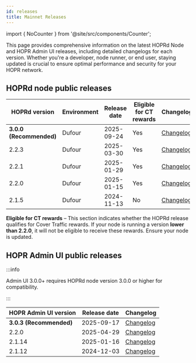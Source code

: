 ```yaml
---
id: releases
title: Mainnet Releases
---
```


import { NoCounter } from '@site/src/components/Counter';

<NoCounter>

This page provides comprehensive information on the latest HOPRd Node and HOPR Admin UI releases, including detailed changelogs for each version. Whether you're a developer, node runner, or end user, staying updated is crucial to ensure optimal performance and security for your HOPR network.

## HOPRd node public releases 

| HOPRd version | Environment | Release date | Eligible for CT rewards |  Changelog |
|-----|-----|------|-----|-----|
| **3.0.0 (Recommended)** | Dufour | 2025-09-24 | Yes | [Changelog](https://github.com/hoprnet/hoprnet/releases/tag/v3.0.0) |
| 2.2.3 | Dufour | 2025-03-30 | Yes | [Changelog](https://github.com/hoprnet/hoprnet/releases/tag/v2.2.3) |
| 2.2.1 | Dufour | 2025-01-29 | Yes | [Changelog](https://github.com/hoprnet/hoprnet/releases/tag/v2.2.1) |
| 2.2.0 | Dufour | 2025-01-15 | Yes | [Changelog](https://github.com/hoprnet/hoprnet/releases/tag/v2.2.0) |
| 2.1.5 | Dufour | 2024-11-13 | No | [Changelog](https://github.com/hoprnet/hoprnet/releases/tag/v2.1.5) |

**Eligible for CT rewards** – This section indicates whether the HOPRd release qualifies for Cover Traffic rewards. If your node is running a version **lower than 2.2.0**, it will not be eligible to receive these rewards. Ensure your node is updated.

## HOPR Admin UI public releases 

:::info

Admin UI 3.0.0+ requires HOPRd node version 3.0.0 or higher for compatibility.

:::

|  HOPR Admin UI version | Release date | Changelog |
|-----|-----|-----|
| **3.0.3 (Recommended)** | 2025-09-17  | [Changelog](https://github.com/hoprnet/admin-ui/releases/tag/v3.0.0) |
| 2.2.0   | 2025-04-29  | [Changelog](https://github.com/hoprnet/hopr-admin/releases/tag/v2.2.0) |
| 2.1.14  | 2025-01-16  | [Changelog](https://github.com/hoprnet/hopr-admin/releases/tag/v2.1.14) |
| 2.1.12  | 2024-12-03  | [Changelog](https://github.com/hoprnet/hopr-admin/releases/tag/v2.1.12) |

</NoCounter>